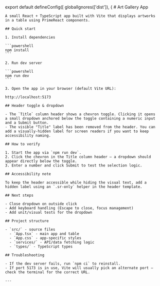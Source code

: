 export default defineConfig([
  globalIgnores(['dist']),
  {
    # Art Gallery App

    A small React + TypeScript app built with Vite that displays artworks in a table using PrimeReact components.

    ## Quick start

    1. Install dependencies

    ```powershell
    npm install
    ```

    2. Run dev server

    ```powershell
    npm run dev
    ```

    3. Open the app in your browser (default Vite URL):

    http://localhost:5173

    ## Header toggle & dropdown

    - The `Title` column header shows a chevron toggle. Clicking it opens a small dropdown anchored below the toggle containing a numeric input and a Submit button.
    - The visible "Title" label has been removed from the header. You can add a visually-hidden label for screen readers if you want to keep accessibility naming.

    ## How to verify

    1. Start the app via `npm run dev`.
    2. Click the chevron in the Title column header — a dropdown should appear directly below the toggle.
    3. Enter a number and click Submit to test the selection logic.

    ## Accessibility note

    To keep the header accessible while hiding the visual text, add a hidden label using an `.sr-only` helper in the header template.

    ## Next steps

    - Close dropdown on outside click
    - Add keyboard handling (Escape to close, focus management)
    - Add unit/visual tests for the dropdown

    ## Project structure

    - `src/` - source files
      - `App.tsx` - main app and table
      - `App.css` - app-specific styles
      - `services/` - API/data fetching logic
      - `types/` - TypeScript types

    ## Troubleshooting

    - If the dev server fails, run `npm ci` to reinstall.
    - If port 5173 is in use, Vite will usually pick an alternate port — check the terminal for the correct URL.

    ---

